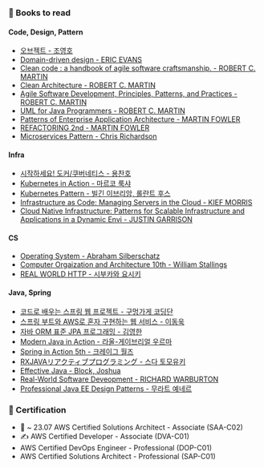 ### &#128640;	Books to read
#### Code, Design, Pattern
- [오브젝트 - 조영호](https://book.naver.com/bookdb/book_detail.nhn?bid=15007773)
- [Domain-driven design - ERIC EVANS](https://book.naver.com/bookdb/book_detail.nhn?bid=6680572)
- [Clean code : a handbook of agile software craftsmanship. - ROBERT C. MARTIN](https://book.naver.com/bookdb/book_detail.nhn?bid=7390287)
- [Clean Architecture - ROBERT C. MARTIN](https://book.naver.com/bookdb/book_detail.nhn?bid=15303798)
- [Agile Software Development, Principles, Patterns, and Practices - ROBERT C. MARTIN](https://book.naver.com/bookdb/book_detail.nhn?bid=12035385)
- [UML for Java Programmers - ROBERT C. MARTIN](https://book.naver.com/bookdb/book_detail.nhn?bid=6439362)
- [Patterns of Enterprise Application Architecture - MARTIN FOWLER](https://book.naver.com/bookdb/book_detail.nhn?bid=9699564)
- [REFACTORING 2nd - MARTIN FOWLER](https://book.naver.com/bookdb/book_detail.nhn?bid=16311029)
- [Microservices Pattern - Chris Richardson](https://book.naver.com/bookdb/book_detail.nhn?bid=16214502)

#### Infra
- [시작하세요! 도커/쿠버네티스 - 용찬호](https://book.naver.com/bookdb/book_detail.nhn?bid=15917544)
- [Kubernetes in Action - 마르코 룩샤](https://book.naver.com/bookdb/book_detail.nhn?bid=16302999)
- [Kubernetes Pattern - 빌긴 이브리암, 롤란트 후스](https://book.naver.com/bookdb/book_detail.nhn?bid=16320585)
- [Infrastructure as Code: Managing Servers in the Cloud - KIEF MORRIS](https://book.naver.com/bookdb/book_detail.nhn?bid=11714383)
- [Cloud Native Infrastructure: Patterns for Scalable Infrastructure and Applications in a Dynamic Envi - JUSTIN GARRISON](https://book.naver.com/bookdb/book_detail.nhn?bid=14022486)

#### CS
- [Operating System - Abraham Silberschatz](https://book.naver.com/bookdb/book_detail.nhn?bid=16291575)
- [Computer Orgaization and Architecture 10th -  William Stallings](https://book.naver.com/bookdb/book_detail.nhn?bid=14146375)
- [REAL WORLD HTTP - 시부카와 요시키](https://book.naver.com/bookdb/book_detail.nhn?bid=14725267)

#### Java, Spring
- [코드로 배우는 스프링 웹 프로젝트 - 구멍가게 코딩단](https://book.naver.com/bookdb/book_detail.nhn?bid=13993776)
- [스프링 부트와 AWS로 혼자 구현하는 웹 서비스 - 이동욱](https://book.naver.com/bookdb/book_detail.nhn?bid=15871738)
- [자바 ORM 표준 JPA 프로그래밍 - 김영한](https://book.naver.com/bookdb/book_detail.nhn?bid=9252528)
- [Modern Java in Action - 라울-게이브리얼 우르마](https://book.naver.com/bookdb/book_detail.nhn?bid=15261103)
- [Spring in Action 5th - 크레이그 월즈](https://book.naver.com/bookdb/book_detail.nhn?bid=16348386)
- [RXJAVAリアクティブプログラミング - 스다 토모유키](https://book.naver.com/bookdb/book_detail.nhn?bid=14689555)
- [Effective Java - Block, Joshua](https://book.naver.com/bookdb/book_detail.nhn?bid=14097515)
- [Real-World Software Deveopment - RICHARD WARBURTON](https://book.naver.com/bookdb/book_detail.nhn?bid=16380743)
- [Professional Java EE Design Patterns - 무라트 예네르](https://book.naver.com/bookdb/book_detail.nhn?bid=11760372)

### &#128640; Certification
- &#127775; ~ 23.07	AWS Certified Solutions Architect - Associate (SAA-C02)
- &#9997; AWS Certified Developer - Associate (DVA-C01)
- AWS Certified DevOps Engineer - Professional (DOP-C01)
- AWS Certified Solutions Architect - Professional (SAP-C01)
